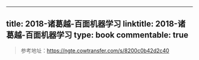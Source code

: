 
---
title: 2018-诸葛越-百面机器学习
linktitle: 2018-诸葛越-百面机器学习
type: book
commentable: true
---

> 参考地址：https://ngte.cowtransfer.com/s/8200c0b42d2c40

    